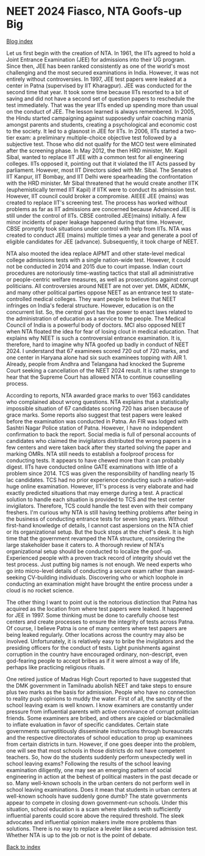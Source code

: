 # NEET 2024 Fiasco, NTA Goofs-up Big

[Blog index](../index.md)

Let us first begin with the creation of NTA. In 1961, the IITs agreed to hold a Joint Entrance Examination (JEE)
for admissions into their UG program. Since then, JEE has been ranked consistently as one of the world's most 
challenging and the most secured examinations in India. However, it was not entirely without controversies.
In 1997, JEE test papers were leaked at a center in Patna (supervised by IIT Kharagpur). JEE was conducted for
the second time that year. It took some time because IITs resorted to a bit of saving and did not have a second
set of question papers to reschedule the test immediately. That was the year IITs ended up spending more than
usual on the conduct of JEE. The lesson learned is always remembered. In 2005, the Hindu
started campaigning against supposedly unfair coaching mania amongst parents and students, creating
a psychological and economic cost to the society. It led to a glasnost in JEE for IITs.
In 2006, IITs started a two-tier exam: a preliminary multiple-choice objective test followed by
a subjective test. Those who did not qualify for the MCO test were eliminated after the screening phase. 
In May 2012, the then HRD minister, Mr. Kapil Sibal, wanted to replace IIT JEE with a common test for
all engineering colleges. IITs opposed it, pointing out that it violated the IIT Acts passed
by parliament. However, most IIT Directors sided with Mr. Sibal. The Senates of IIT Kanpur, IIT Bombay, 
and IIT Delhi were spearheading the confrontation with the HRD minister. Mr Sibal threatened that 
he would create another IITK (euphemistically termed IIT Kapil) if IITK were to conduct its admission test.
However, IIT council could broker a compromise. AIEEE JEE (mains) was created to replace IIT's screening
test. The process has worked without problems as far as IIT admissions are concerned because
Advanced JEE is still under the control of IITs. CBSE controlled JEE(mains) initially. A few minor
incidents of paper leakage happened during that time. However, CBSE promptly took situations under control
with help from IITs. NTA was created to conduct JEE (mains) multiple times
a year and generate a pool of eligible candidates for JEE (advance). Subsequently, it took
charge of NEET. 

NTA also mooted the idea replace AIPMT and other state-level medical college admissions tests with a single
nation-wide test. However, it could not be conducted in 2014 and 2015 due to court impasse. 
Indian court procedures are notoriously time-wasting tactics that stall all administrative or
people-centric welfare measures, as well as prosecutions against corrupt politicians. All
controversies around NEET are not over yet. DMK, AIDMK, and many other political parties oppose NEET as an 
entrance test to state-controlled medical colleges. They want people to believe that NEET infringes on 
India's federal structure. However, education is on the concurrent list. So, the central govt has the power to 
enact laws related to the administration of education as a service to the people. The Medical Council of India
is a powerful body of doctors. MCI also opposed NEET when NTA floated the idea for fear of losing clout in
medical education. That explains why NEET is such a controversial entrance examination. It is, therefore,
hard to imagine why NTA goofed up badly in conduct of NEET 2024. I understand that 67 examinees scored 720 out
of 720 marks, and one center in Haryana alone had six such examinees topping with AIR 1. Already, people from Andhra
and Telangana had knocked the Supreme Court seeking a cancellation of the NEET 2024 result. It is rather strange
to hear that the Supreme Court has allowed NTA to continue counselling process.

According to reports, NTA awarded grace marks to over 1563 candidates who complained about wrong
questions. NTA explains that a statistically impossible situation of 67 
candidates scoring 720 has arisen because of grace marks. Some reports also suggest that test papers
were leaked before the examination was conducted in Patna. An FIR was lodged with
Sashtri Nagar Police station of Patna. However, I have no independent confirmation to back the
report. Social media is full of personal accounts of candidates who claimed the invigilators distributed the wrong papers
in a few centers and were taken back after they started solving the paper
and marking OMRs. NTA still needs to establish a foolproof process for conducting tests. It appears to
have chewed more than it can probably digest. IITs have conducted online GATE examinations with little
of a problem since 2014. TCS was given the responsibility of handling nearly 15 lac candidates.
TCS had no prior experience conducting such a nation-wide huge online examination. However,
IIT's process is very elaborate and had exactly predicted situations that may emerge during a
test. A practical solution to handle each situation is provided to TCS and the
test center invigilators. Therefore, TCS could handle the test even with their company freshers. I'm curious
why NTA is still having teething problems after being in the business of conducting entrance tests for
seven long years. Without first-hand knowledge of details, I cannot cast aspersions on the NTA chief or 
its organizational setup. But the buck stops at the chief's desk. It is high time that the government revamped the NTA 
structure, considering the large stakeholder base it caters to. A thorough review 
of NTA's organizational setup should be conducted to localize the goof-up. Experienced people with a proven
track record of integrity should vet the test process. Just putting big names is not enough. We need experts who
go into micro-level details of conducting a secure exam rather than award-seeking
CV-building individuals. Discovering who or which loophole in conducting an examination might have brought
the entire process under a cloud is no rocket science. 

The other thing I want to point out is the notorious distinction that Patna has acquired as the
location from where test papers were leaked. It happened for JEE in 1997. Some thinking must be
done to carefully choose test centers and create processes to ensure the integrity of tests
across Patna. Of course, I believe Patna is one of many centers where test papers are being
leaked regularly. Other locations across the country may also be involved.  Unfortunately, it is relatively
easy to bribe the invigilators and the presiding officers for the conduct of tests. Light
punishments against corruption in the country have encouraged ordinary, non-descript, even god-fearing
people to accept bribes as if it were almost a way of life, perhaps like practicing religious rituals. 

One retired justice of Madras High Court reported to have suggested that the DMK government in Tamilnadu 
abolish NEET and take steps to ensure plus two marks as the basis for admission. People who 
have no connection to reality push opinions to muddy the water. First of all, the sanctity of the
school leaving exam is well known. I know examiners are constantly under pressure from influential
parents with active connivance of corrupt politician friends. Some examiners are bribed, and others
are cajoled or blackmailed to inflate evaluation in favor of specific candidates. Certain state 
governments surreptitiously disseminate instructions through bureaucrats and the respective directorates
of school education to prop up examinees from certain districts in turn. However, if one goes deeper into
the problem, one will see that most schools in those districts do not have competent teachers. So, how do 
the students suddenly perform unexpectedly well in school leaving exams? Following the results of the school
leaving examination diligently, one may see an emerging pattern of social engineering in action at the behest
of political masters in the past decade or so. Many well-known schools in the urban centers do not 
perform well in school leaving examinations. Does it mean that students in urban centers at well-known 
schools have suddenly gone dumb? The state governments appear to compete in closing down 
government-run schools. Under this situation, school education is
a scam where students with sufficiently influential parents could score above the required
threshold. The sleek advocates and influential opinion makers invite more problems than 
solutions. There is no way to replace a leveler like a secured admission test. Whether NTA is up to 
the job or not is the point of debate.


[Back to index](../index.md)

